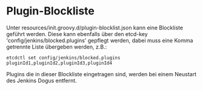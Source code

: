 # Plugin-Blockliste

Unter resources/init.groovy.d/plugin-blocklist.json kann eine Blockliste geführt werden.
Diese kann ebenfalls über den etcd-key 'config/jenkins/blocked.plugins' gepflegt werden,
dabei muss eine Komma getrennte Liste übergeben werden, z.B.:

```shell
etcdctl set config/jenkins/blocked.plugins pluginId1,pluginId2,pluginId3,pluginId4
```
Plugins die in dieser Blockliste eingetragen sind, werden bei einem Neustart des Jenkins Dogus entfernt.